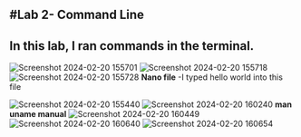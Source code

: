 #Lab 2- Command Line
---
In this lab, I ran commands in the terminal.
---
![Screenshot 2024-02-20 155701](https://github.com/rjdesantis/design6/assets/123084804/0fb008b1-131c-4381-ad64-0df42158e5e3)
![Screenshot 2024-02-20 155718](https://github.com/rjdesantis/design6/assets/123084804/419d6806-7c44-49dd-8cef-5048e9c3f2cd)
![Screenshot 2024-02-20 155728](https://github.com/rjdesantis/design6/assets/123084804/e4d08031-310a-420a-bc7d-18c1541e48fa)
**Nano file** -I typed hello world into this file

![Screenshot 2024-02-20 155440](https://github.com/rjdesantis/design6/assets/123084804/525b1d72-3f43-4568-9854-bfcac7ccaa69)
![Screenshot 2024-02-20 160240](https://github.com/rjdesantis/design6/assets/123084804/85f2ef07-4c87-4fc1-8b1d-0b1443bf6cb5)
**man uname manual**
![Screenshot 2024-02-20 160449](https://github.com/rjdesantis/design6/assets/123084804/fceb03b2-2084-4b19-836b-318f88857c86)
![Screenshot 2024-02-20 160640](https://github.com/rjdesantis/design6/assets/123084804/a9a8a007-e106-4ef0-acd9-47dd7efb0b58)
![Screenshot 2024-02-20 160654](https://github.com/rjdesantis/design6/assets/123084804/705eaeb7-0a54-40f0-b42b-34677eba25af)

